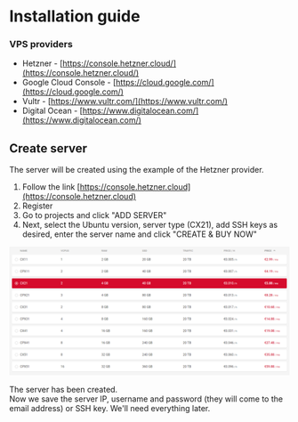 # Installation guide

### VPS providers

* Hetzner - [https://console.hetzner.cloud/](https://console.hetzner.cloud/)
* Google Cloud Console - [https://cloud.google.com/](https://cloud.google.com/)
* Vultr - [https://www.vultr.com/](https://www.vultr.com/)
* Digital Ocean - [https://www.digitalocean.com/](https://www.digitalocean.com/)

## Create server

The server will be created using the example of the Hetzner provider.

1. Follow the link [https://console.hetzner.cloud](https://console.hetzner.cloud) 
2. Register 
3. Go to projects and click "ADD SERVER"
4. Next, select the Ubuntu version, server type \(CX21\), add SSH keys as desired, enter the server name and click "CREATE & BUY NOW"

![](../../.gitbook/assets/image%20%281%29.png)

The server has been created.   
Now we save the server IP, username and password \(they will come to the email address\) or SSH key. We'll need everything later.

